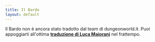 ```yaml
---
title: Il Bardo
layout: default
---
```

Il Bardo non è ancora stato tradotto dal team di dungeonworld.it. Puoi appoggiarti all'ottima **[traduzione di Luca Maiorani](/pdf/bardo.pdf)** nel frattempo.
